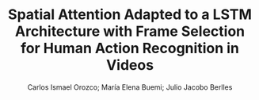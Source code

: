 ---
paperId: 29
author: Carlos Ismael Orozco; Marı́a Elena Buemi; Julio Jacobo Berlles
publicationauthor: Orozco, C. I. et al.
title: Spatial Attention Adapted to a LSTM Architecture with Frame Selection for Human Action Recognition in Videos
pdf: paper_29.pdf
poster: poster_29.png
pitch: https://slideslive.com/38962861/spatial-attention-adapted-to-a-lstm-architecture-with-frame-selection-for-human-action-recognition-in-videos?ref=account-folder-87716-folders
type: Oral
topic: Deep Learning
category: Extended Abstract
link: https://research.latinxinai.org/papers/icml/2021/pdf/paper_29.pdf
conference: icml
year: 2021
tags: icml-2021
location: Virtual
---